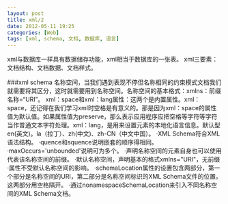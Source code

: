 ```yaml
---
layout: post
title: xml/2
date: 2012-05-11 19:25
categories: [Web]
tags: [xml, schema, 文档, 数据库, 语言]
---
```

xml与数据库一样具有数据储存功能，xml相当于数据库的一张表。
xml三要素：文档结构、文档数据、文档样式。

###xml schema
名称空间，当我们遇到表现不停但名称相同的约束模式文档我们就需要将其区分，这时就需要用到名称空间。名称空间的基本格式：xmlns：前缀名称=“URI”。
xml：space和xml：lang属性：这两个是内置属性。xml：space，还记得在我们学习xml时空格是有意义的。那是因为xml：space的属性值为默认值。如果属性值为preserve，那么表示应用程序应把空格等字符等字符当作普通文本字符处理。xml：lang，是用来设置元素的本地化语言信息。默认型en(英文)。la（拉丁）、zh(中文)、zh-CN（中文中国）。
·XML Schema符合XML语法结构。
·quence和squence说明嵌套的顺序得相同。
·maxOccurs='unbounded'说明可为多个。
·声明名称空间的元素自身也可以使用代表该名称空间的前缀。
·默认名称空间，声明基本的格式xmlns="URI"，无前缀
·属性不受默认名称空间的影响。
·schemaLocation属性的设置包含两部分，第一个部分是名称空间的URI，第二部分是名称空间标识的XML Schema文件的位置。这两部分用空格隔开。
·通过nonamespaceSchemaLocation来引入不同名称空间的XML Schema文档。


